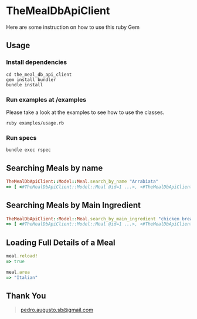 # TheMealDbApiClient

Here are some instruction on how to use this ruby Gem

## Usage

### Install dependencies

```
cd the_meal_db_api_client
gem install bundler
bundle install
```

### Run examples at **/examples**

Please take a look at the examples to see how to use the classes.

```
ruby examples/usage.rb
```

### Run specs
```
bundle exec rspec
```

## Searching Meals by name

```ruby
TheMealDbApiClient::Model::Meal.search_by_name "Arrabiata"
=> [ <#TheMealDbApiClient::Model::Meal @id=1 ...>, <#TheMealDbApiClient::Model::Meal @id=2 ...>, ... ]
```

## Searching Meals by Main Ingredient

```ruby
TheMealDbApiClient::Model::Meal.search_by_main_ingredient "chicken breast"
=> [ <#TheMealDbApiClient::Model::Meal @id=1 ...>, <#TheMealDbApiClient::Model::Meal @id=2 ...>, ... ]
```

## Loading Full Details of a Meal

```ruby
meal.reload!
=> true

meal.area
=> "Italian"
```

## Thank You

> pedro.augusto.sb@gmail.com
